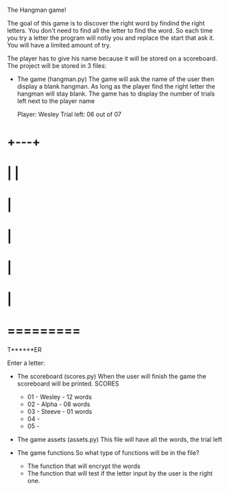 The Hangman game!

The goal of this game is to discover the right word by findind the
right letters. You don't need to find all the letter to find the word.
So each time you try a letter the program will notiy you and replace the
start that ask it. You will have a limited amount of try.

The player has to give his name because it will be stored on a scoreboard.
The project will be stored in 3 files:

- The game (hangman.py)
  The game will ask the name of the user then display a blank hangman.
  As long as the player find the right letter the hangman will stay
  blank. The game has to display the number of trials left next to 
  the player name

  Player: Wesley
  Trial left: 06 out of 07

#  +---+
#   |   |
#       |
#       |
#       |
#       |
# =========
T******ER

Enter a letter:


- The scoreboard (scores.py)
  When the user will finish the game the scoreboard will be printed.
  SCORES
  - 01 - Wesley - 12 words
  - 02 - Alpha - 08 words
  - 03 - Steeve - 01 words
  - 04 -
  - 05 -

- The game assets (assets.py)
  This file will have all the words, the trial left
- The game functions
  So what type of functions will be in the file?
  - The function that will encrypt the words
  - The function that will test if the letter input
    by the user is the right one.
